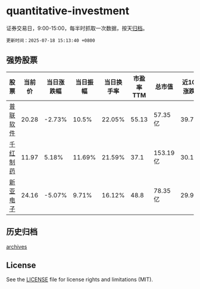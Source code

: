 # quantitative-investment

证券交易日，9:00-15:00，每半时抓取一次数据，按天[归档](archives)。

`更新时间：2025-07-18 15:13:40 +0800`

## 强势股票

|股票|当前价|当日涨跌幅|当日振幅|当日换手率|市盈率TTM|总市值|近10日涨跌幅|
|----|----|----|----|----|----|----|----|
|[普联软件](https://xueqiu.com/S/SZ300996)|20.28|-2.73%|10.5%|22.05%|55.13|57.35亿|39.77%|
|[千红制药](https://xueqiu.com/S/SZ002550)|11.97|5.18%|11.69%|21.59%|37.1|153.19亿|30.11%|
|[新亚电子](https://xueqiu.com/S/SH605277)|24.16|-5.07%|9.71%|16.12%|48.8|78.35亿|29.96%|

## 历史归档

[archives](archives)

## License

See the [LICENSE](LICENSE) file for license rights and limitations (MIT).